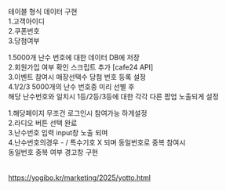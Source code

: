 테이블 형식 데이터 구현<br/>
1.고객아이디<br/>
2.쿠폰번호<br/>
3.당첨여부 <br/>

1.5000개 난수 번호에 대한 데이터 DB에 저장<br/>
2.회원가입 여부 확인 스크립트 추가 [cafe24 API]<br/>
3.이벤트 참여시 매장선택수 당첨 번호 등록 설정<br/>
4.1/2/3 5000개의 난수 번호중 미리 선별 후<br/>
해당 난수번호와 일치시 1등/2등/3등에 대한 각각 다른 팝업 노출되게 설정<br/>

1.해당페이지 무조건 로그인시 참여가능 하게설정<br/>
2.라디오 버튼 선택 완료<br/>
3.난수번호 입력 input창 노출 되며<br/>
4.난수번호의경우 - / 특수기호 X 되며 동일번호로 중복 참여시 <br/>
동일번호 중복 여부 경고창 구현<br/>
<br/><br/>
https://yogibo.kr/marketing/2025/yotto.html
 
